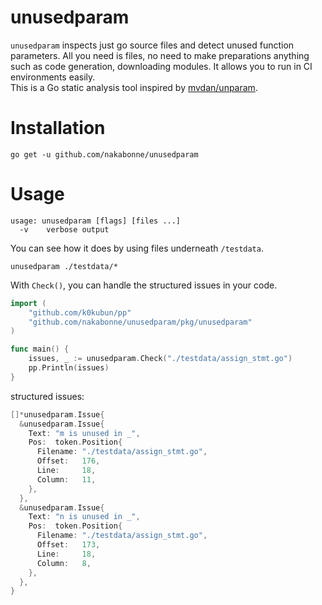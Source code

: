 # unusedparam

`unusedparam` inspects just go source files and detect unused function parameters. All you need is files, no need to make preparations anything such as code generation, downloading modules. It allows you to run in CI environments easily.  
This is a Go static analysis tool inspired by [mvdan/unparam](https://github.com/mvdan/unparam).

# Installation
```
go get -u github.com/nakabonne/unusedparam
```

# Usage

```
usage: unusedparam [flags] [files ...]
  -v    verbose output
```

You can see how it does by using files underneath `/testdata`.
```
unusedparam ./testdata/*
```

  
    

With `Check()`, you can handle the structured issues in your code.

```go
import (
	"github.com/k0kubun/pp"
	"github.com/nakabonne/unusedparam/pkg/unusedparam"
)

func main() {
	issues, _ := unusedparam.Check("./testdata/assign_stmt.go")
	pp.Println(issues)
}
```

structured issues:

```go
[]*unusedparam.Issue{
  &unusedparam.Issue{
    Text: "m is unused in _",
    Pos:  token.Position{
      Filename: "./testdata/assign_stmt.go",
      Offset:   176,
      Line:     18,
      Column:   11,
    },
  },
  &unusedparam.Issue{
    Text: "n is unused in _",
    Pos:  token.Position{
      Filename: "./testdata/assign_stmt.go",
      Offset:   173,
      Line:     18,
      Column:   8,
    },
  },
}
```
